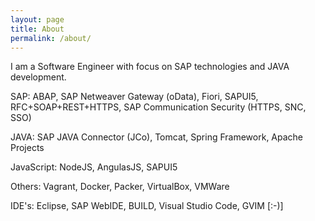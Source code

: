 ```yaml
---
layout: page
title: About
permalink: /about/
---
```


I am a Software Engineer with focus on SAP technologies and JAVA development.

SAP: ABAP, SAP Netweaver Gateway (oData), Fiori, SAPUI5, RFC+SOAP+REST+HTTPS, SAP Communication Security (HTTPS, SNC, SSO)

JAVA: SAP JAVA Connector (JCo), Tomcat, Spring Framework, Apache Projects

JavaScript: NodeJS, AngulasJS, SAPUI5

Others: Vagrant, Docker, Packer, VirtualBox, VMWare

IDE's: Eclipse, SAP WebIDE, BUILD, Visual Studio Code, GVIM [:-)]